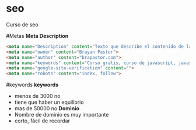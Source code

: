 # seo
Curso de seo

#Metas
**Meta Description**
```html
<meta name="Description" content="Texto que describe el contenido de la pagina">
<meta name="owner" content="Brayan Pastor">
<meta name="author" content="brapastor.com">
<meta name="keywords" content="Curso gratis, curso de javascript, javascript">
<meta name="google-site-verification" content="">
<meta name="robots" content="index, follow">

```
#keywords
**keywords**
* menos de 3000 no
* tiene que haber un equilibrio
* mas de 50000 no
**Dominio**
* Nombre de dominio es muy importante
* corto, fácil de recordar
